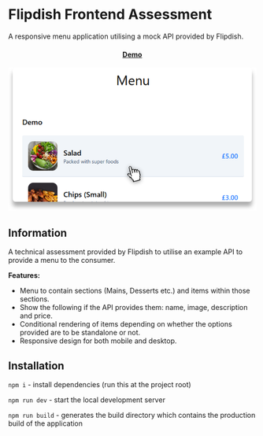 # Flipdish Frontend Assessment

A responsive menu application utilising a mock API provided by Flipdish.

<h4 align="center">
    <a href="https://clearscore-idea-board.vercel.app" target="_blank">Demo</a>
</h4>

![Flipdish assessment](./images/flipdish-assessment.png)

## Information

A technical assessment provided by Flipdish to utilise an example API to provide a menu to the consumer.

**Features:**

- Menu to contain sections (Mains, Desserts etc.) and items within those sections.
- Show the following if the API provides them: name, image, description and price.
- Conditional rendering of items depending on whether the options provided are to be standalone or not.
- Responsive design for both mobile and desktop.

## Installation

`npm i` - install dependencies (run this at the project root)

`npm run dev` - start the local development server

`npm run build` - generates the build directory which contains the production build of the application
